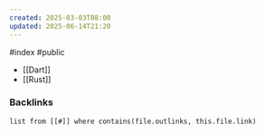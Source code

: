 ```yaml
---
created: 2025-03-03T08:00
updated: 2025-06-14T21:20
---
```

#index #public 
- [[Dart]]
- [[Rust]]


### Backlinks
```dataview 
list from [[#]] where contains(file.outlinks, this.file.link)
```

